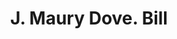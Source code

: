 ---
doi: 10.7916/D8MD09Z1
date_other: '1890'
date_other_textual: 1890-1899
form: printed ephemera
genre:
- Invoices
name:
- J. Maury Dove
object_in_context_url: https://biggert.cul.columbia.edu/items/view/ave_biggert_00100
subject_hierarchical_geographic:
- Washington, District of Columbia, United States
subject_name:
- J. Maury Dove
title: J. Maury Dove. Bill
sort_title: J. Maury Dove. Bill
call_number: ave_biggert_00100
coordinates:
- 38.90472222222222,-77.01638888888888
pid: ave_biggert_00100
identifiers: ave_biggert_00100
canvas_id: ldpd:395375
permalink: "/items/ave_biggert_00100/"
layout: iiif-image-page
---